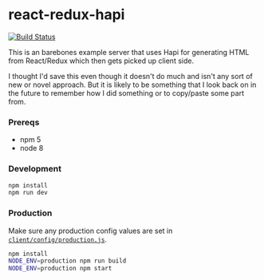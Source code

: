 # react-redux-hapi

[![Build Status](https://travis-ci.org/lukekarrys/react-redux-hapi.png?branch=master)](https://travis-ci.org/lukekarrys/react-redux-hapi)

This is an barebones example server that uses Hapi for generating HTML from
React/Redux which then gets picked up client side.

I thought I'd save this even though it doesn't do much and isn't any sort of
new or novel approach. But it is likely to be something that I look back on in
the future to remember how I did something or to copy/paste some part from.


### Prereqs

- npm 5
- node 8


### Development

```sh
npm install
npm run dev
```


### Production
Make sure any production config values are set in [`client/config/production.js`](./client/config/production.js).

```sh
npm install
NODE_ENV=production npm run build
NODE_ENV=production npm start
```

